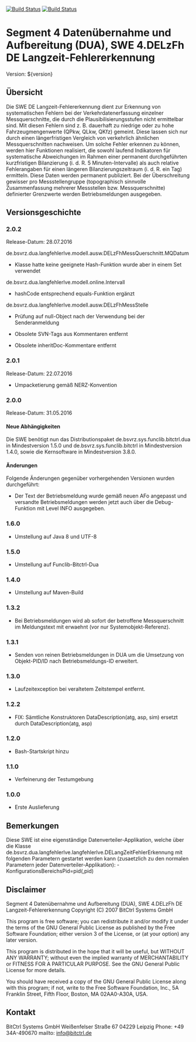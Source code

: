 [![Build Status](https://travis-ci.org/bitctrl/de.bsvrz.dua.langfehlerlve.svg?branch=master)](https://travis-ci.org/bitctrl/de.bsvrz.dua.langfehlerlve)
[![Build Status](https://api.bintray.com/packages/bitctrl/maven/de.bsvrz.dua.langfehlerlve/images/download.svg)](https://bintray.com/bitctrl/maven/de.bsvrz.dua.langfehlerlve)

# Segment 4 Datenübernahme und Aufbereitung (DUA), SWE 4.DELzFh DE Langzeit-Fehlererkennung

Version: ${version}

## Übersicht

Die SWE DE Langzeit-Fehlererkennung dient zur Erkennung von systematischen Fehlern bei der
Verkehrdatenerfassung einzelner Messquerschnitte, die durch die Plausibilisierungsstufen
nicht ermittelbar sind. Mit diesen Fehlern sind z. B. dauerhaft zu niedrige oder zu hohe
Fahrzeugmengenwerte (QPkw, QLkw, QKfz) gemeint. Diese lassen sich nur durch einen längerfristigen
Vergleich von verkehrlich ähnlichen Messquerschnitten nachweisen. Um solche Fehler erkennen zu
können, werden hier Funktionen realisiert, die sowohl laufend Indikatoren für systematische
Abweichungen im Rahmen einer permanent durchgeführten kurzfristigen Bilanzierung (i. d. R. 
5 Minuten-Intervalle) als auch relative Fehlerangaben für einen längeren Bilanzierungszeitraum
(i. d. R. ein Tag) ermitteln. Diese Daten werden permanent publiziert. Bei der Überschreitung
gewisser pro Messstellengruppe (topographisch sinnvolle Zusammenfassung mehrerer Messstellen
bzw. Messquerschnitte) definierter Grenzwerte werden Betriebsmeldungen ausgegeben.


## Versionsgeschichte

### 2.0.2

Release-Datum: 28.07.2016

de.bsvrz.dua.langfehlerlve.modell.ausw.DELzFhMessQuerschnitt.MQDatum
- Klasse hatte keine geeignete Hash-Funktion wurde aber in einem Set verwendet

de.bsvrz.dua.langfehlerlve.modell.online.Intervall
- hashCode entsprechend equals-Funktion ergänzt

de.bsvrz.dua.langfehlerlve.modell.ausw.DELzFhMessStelle
- Prüfung auf null-Object nach der Verwendung bei der Senderanmeldung

- Obsolete SVN-Tags aus Kommentaren entfernt
- Obsolete inheritDoc-Kommentare entfernt

### 2.0.1

Release-Datum: 22.07.2016

- Umpacketierung gemäß NERZ-Konvention

### 2.0.0

Release-Datum: 31.05.2016

#### Neue Abhängigkeiten

Die SWE benötigt nun das Distributionspaket de.bsvrz.sys.funclib.bitctrl.dua
in Mindestversion 1.5.0 und de.bsvrz.sys.funclib.bitctrl in Mindestversion 1.4.0,
sowie die Kernsoftware in Mindestversion 3.8.0.

#### Änderungen

Folgende Änderungen gegenüber vorhergehenden Versionen wurden durchgeführt:

- Der Text der Betriebsmeldung wurde gemäß neuen AFo angepasst und versandte
  Betriebsmeldungen werden jetzt auch über die Debug-Funktion mit Level INFO
  ausgegeben.

### 1.6.0

- Umstellung auf Java 8 und UTF-8

### 1.5.0

- Umstellung auf Funclib-Bitctrl-Dua

### 1.4.0

- Umstellung auf Maven-Build

### 1.3.2

 - Bei Betriebsmeldungen wird ab sofort der betroffene Messquerschnitt im Meldungstext
   mit erwaehnt (vor nur Systemobjekt-Referenz).  

### 1.3.1

 - Senden von reinen Betriebsmeldungen in DUA um die Umsetzung von Objekt-PID/ID nach
   Betriebsmeldungs-ID erweitert.  

### 1.3.0

 - Laufzeitexception bei veraltetem Zeitstempel entfernt.
         
### 1.2.2

 - FIX: Sämtliche Konstruktoren DataDescription(atg, asp, sim) ersetzt durch
        DataDescription(atg, asp)

### 1.2.0

 - Bash-Startskript hinzu
  
### 1.1.0

 - Verfeinerung der Testumgebung
  
### 1.0.0

 - Erste Auslieferung

## Bemerkungen

Diese SWE ist eine eigenständige Datenverteiler-Applikation, welche über die Klasse
de.bsvrz.dua.langfehlerlve.langfehlerlve.DELangZeitFehlerErkennung mit folgenden
Parametern gestartet werden kann (zusaetzlich zu den normalen Parametern jeder
Datenverteiler-Applikation):
	-KonfigurationsBereichsPid=pid(,pid)

## Disclaimer

Segment 4 Datenübernahme und Aufbereitung (DUA), SWE 4.DELzFh DE Langzeit-Fehlererkennung
Copyright (C) 2007 BitCtrl Systems GmbH 

This program is free software; you can redistribute it and/or modify it under
the terms of the GNU General Public License as published by the Free Software
Foundation; either version 3 of the License, or (at your option) any later
version.

This program is distributed in the hope that it will be useful, but WITHOUT
ANY WARRANTY; without even the implied warranty of MERCHANTABILITY or FITNESS
FOR A PARTICULAR PURPOSE. See the GNU General Public License for more
details.

You should have received a copy of the GNU General Public License along with
this program; if not, write to the Free Software Foundation, Inc., 5A
Franklin Street, Fifth Floor, Boston, MA 02AA0-A30A, USA.


## Kontakt

BitCtrl Systems GmbH
Weißenfelser Straße 67
04229 Leipzig
Phone: +49 34A-490670
mailto: info@bitctrl.de
